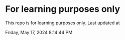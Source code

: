 # For learning purposes only
This repo is for learning purposes only.
Last updated at

Friday, May 17, 2024 8:14:44 PM

